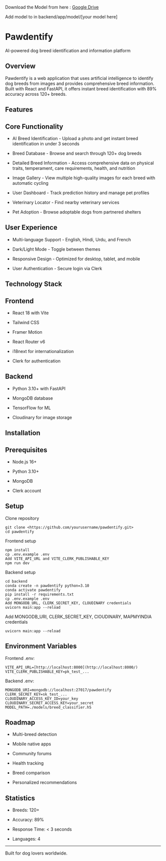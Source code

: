 Download the Model from here : [Google Drive](https://drive.google.com/uc?export=download&id=1WD-V10oRMJxiPzJTa_hahGBeTsrXKjt-)

Add model to in backend/app/model/[your model here]

Pawdentify
==========

AI-powered dog breed identification and information platform

Overview
--------

Pawdentify is a web application that uses artificial intelligence to identify dog breeds from images and provides comprehensive breed information. Built with React and FastAPI, it offers instant breed identification with 89% accuracy across 120+ breeds.

Features
--------

Core Functionality
------------------

-   AI Breed Identification - Upload a photo and get instant breed identification in under 3 seconds

-   Breed Database - Browse and search through 120+ dog breeds

-   Detailed Breed Information - Access comprehensive data on physical traits, temperament, care requirements, health, and nutrition

-   Image Gallery - View multiple high-quality images for each breed with automatic cycling

-   User Dashboard - Track prediction history and manage pet profiles

-   Veterinary Locator - Find nearby veterinary services

-   Pet Adoption - Browse adoptable dogs from partnered shelters

User Experience
---------------

-   Multi-language Support - English, Hindi, Urdu, and French

-   Dark/Light Mode - Toggle between themes

-   Responsive Design - Optimized for desktop, tablet, and mobile

-   User Authentication - Secure login via Clerk

Technology Stack
----------------

Frontend
--------

-   React 18 with Vite

-   Tailwind CSS

-   Framer Motion

-   React Router v6

-   i18next for internationalization

-   Clerk for authentication

Backend
-------

-   Python 3.10+ with FastAPI

-   MongoDB database

-   TensorFlow for ML

-   Cloudinary for image storage

Installation
------------

Prerequisites
-------------

-   Node.js 16+

-   Python 3.10+

-   MongoDB

-   Clerk account

Setup
-----

Clone repository
```
git clone <https://github.com/yourusername/pawdentify.git>
cd pawdentify
```

Frontend setup
```
npm install
cp .env.example .env
Add VITE_API_URL and VITE_CLERK_PUBLISHABLE_KEY
npm run dev
```

Backend setup
```
cd backend
conda create -n pawdentify python=3.10
conda activate pawdentify
pip install -r requirements.txt
cp .env.example .env
Add MONGODB_URL, CLERK_SECRET_KEY, CLOUDINARY credentials
uvicorn main:app --reload
```
Add MONGODB_URI, CLERK_SECRET_KEY, ClOUDINARY, MAPMYINDIA credentials
```
uvicorn main:app --reload
```

Environment Variables
---------------------

Frontend .env:
```
VITE_API_URL=[http://localhost:8000](http://localhost:8000/)
VITE_CLERK_PUBLISHABLE_KEY=pk_test_...
```

Backend .env:
```
MONGODB_URI=mongodb://localhost:27017/pawdentify
CLERK_SECRET_KEY=sk_test_...
CLOUDINARY_ACCESS_KEY_ID=your_key
CLOUDINARY_SECRET_ACCESS_KEY=your_secret
MODEL_PATH=./models/breed_classifier.h5
```

Roadmap
-------

-   Multi-breed detection

-   Mobile native apps

-   Community forums

-   Health tracking

-   Breed comparison

-   Personalized recommendations

Statistics
----------

-   Breeds: 120+

-   Accuracy: 89%

-   Response Time: < 3 seconds

-   Languages: 4

* * * * *

Built for dog lovers worldwide.
